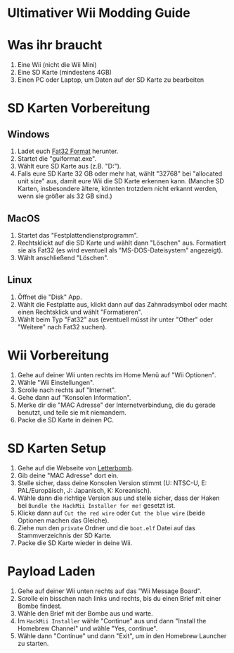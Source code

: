 # Ultimativer Wii Modding Guide

# Was ihr braucht

1. Eine Wii (nicht die Wii Mini)
2. Eine SD Karte (mindestens 4GB)
3. Einen PC oder Laptop, um Daten auf der SD Karte zu bearbeiten

# SD Karten Vorbereitung

## Windows

1. Ladet euch [Fat32 Format](http://ridgecrop.co.uk/index.htm?guiformat.htm) herunter.
2. Startet die "guiformat.exe".
3. Wählt eure SD Karte aus (z.B. "D:").
4. Falls eure SD Karte 32 GB oder mehr hat, wählt "32768" bei "allocated unit size" aus, damit eure Wii die SD Karte erkennen kann. (Manche SD Karten, insbesondere ältere, könnten trotzdem nicht erkannt werden, wenn sie größer als 32 GB sind.)

## MacOS

1. Startet das "Festplattendienstprogramm".
2. Rechtsklickt auf die SD Karte und wählt dann "Löschen" aus. Formatiert sie als Fat32 (es wird eventuell als "MS-DOS-Dateisystem" angezeigt).
3. Wählt anschließend "Löschen".

## Linux

1. Öffnet die "Disk" App.
2. Wählt die Festplatte aus, klickt dann auf das Zahnradsymbol oder macht einen Rechtsklick und wählt "Formatieren".
3. Wählt beim Typ "Fat32" aus (eventuell müsst ihr unter "Other" oder "Weitere" nach Fat32 suchen).

# Wii Vorbereitung

1. Gehe auf deiner Wii unten rechts im Home Menü auf "Wii Optionen".
2. Wähle "Wii Einstellungen".
3. Scrolle nach rechts auf "Internet".
4. Gehe dann auf "Konsolen Information".
5. Merke dir die "MAC Adresse" der Internetverbindung, die du gerade benutzt, und teile sie mit niemandem.
6. Packe die SD Karte in deinen PC.

# SD Karten Setup

1. Gehe auf die Webseite von [Letterbomb](https://please.hackmii.com/).
2. Gib deine "MAC Adresse" dort ein.
3. Stelle sicher, dass deine Konsolen Version stimmt (U: NTSC-U, E: PAL/Europäisch, J: Japanisch, K: Koreanisch).
4. Wähle dann die richtige Version aus und stelle sicher, dass der Haken bei `Bundle the HackMii Installer for me!` gesetzt ist.
5. Klicke dann auf `Cut the red wire` oder `Cut the blue wire` (beide Optionen machen das Gleiche).
6. Ziehe nun den `private` Ordner und die `boot.elf` Datei auf das Stammverzeichnis der SD Karte.
7. Packe die SD Karte wieder in deine Wii.

# Payload Laden

1. Gehe auf deiner Wii unten rechts auf das "Wii Message Board".
2. Scrolle ein bisschen nach links und rechts, bis du einen Brief mit einer Bombe findest.
3. Wähle den Brief mit der Bombe aus und warte.
4. Im `HackMii Installer` wähle "Continue" aus und dann "Install the Homebrew Channel" und wähle "Yes, continue".
5. Wähle dann "Continue" und dann "Exit", um in den Homebrew Launcher zu starten.
